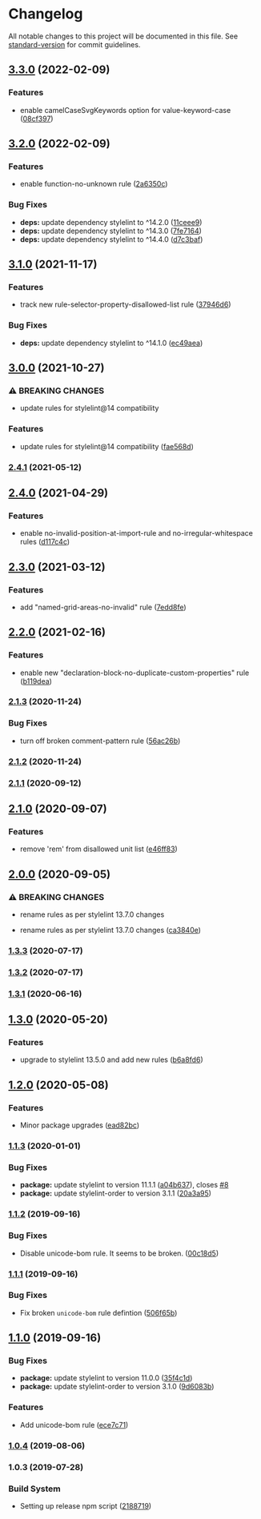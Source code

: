 # Changelog

All notable changes to this project will be documented in this file. See [standard-version](https://github.com/conventional-changelog/standard-version) for commit guidelines.

## [3.3.0](https://github.com/GlobexDesignsInc/stylelint-config-globex/compare/v3.2.0...v3.3.0) (2022-02-09)


### Features

* enable camelCaseSvgKeywords option for value-keyword-case ([08cf397](https://github.com/GlobexDesignsInc/stylelint-config-globex/commit/08cf397821e5042aa5603e9b4703bee251940213))

## [3.2.0](https://github.com/GlobexDesignsInc/stylelint-config-globex/compare/v3.1.0...v3.2.0) (2022-02-09)


### Features

* enable function-no-unknown rule ([2a6350c](https://github.com/GlobexDesignsInc/stylelint-config-globex/commit/2a6350c85a7566281e2ea6334606ed61d24b8ef5))


### Bug Fixes

* **deps:** update dependency stylelint to ^14.2.0 ([11ceee9](https://github.com/GlobexDesignsInc/stylelint-config-globex/commit/11ceee926431f698dc0c3be5e820d769a4d4fdc7))
* **deps:** update dependency stylelint to ^14.3.0 ([7fe7164](https://github.com/GlobexDesignsInc/stylelint-config-globex/commit/7fe7164c1ea7d9d43c3ee0e7077c5cf44da9b565))
* **deps:** update dependency stylelint to ^14.4.0 ([d7c3baf](https://github.com/GlobexDesignsInc/stylelint-config-globex/commit/d7c3baf7219daa599ee6bbd62912b4d1179d8bd3))

## [3.1.0](https://github.com/GlobexDesignsInc/stylelint-config-globex/compare/v3.0.0...v3.1.0) (2021-11-17)


### Features

* track new rule-selector-property-disallowed-list rule ([37946d6](https://github.com/GlobexDesignsInc/stylelint-config-globex/commit/37946d6197a0af39d03605a079c140e6a1a219a7))


### Bug Fixes

* **deps:** update dependency stylelint to ^14.1.0 ([ec49aea](https://github.com/GlobexDesignsInc/stylelint-config-globex/commit/ec49aea4b4fc2da3037ff7e86946f9b44e8cdfaf))

## [3.0.0](https://github.com/GlobexDesignsInc/stylelint-config-globex/compare/v2.4.1...v3.0.0) (2021-10-27)


### ⚠ BREAKING CHANGES

* update rules for stylelint@14 compatibility

### Features

* update rules for stylelint@14 compatibility ([fae568d](https://github.com/GlobexDesignsInc/stylelint-config-globex/commit/fae568dc08019eb35db416abf15423c1354ad18b))

### [2.4.1](https://github.com/GlobexDesignsInc/stylelint-config-globex/compare/v2.4.0...v2.4.1) (2021-05-12)

## [2.4.0](https://github.com/GlobexDesignsInc/stylelint-config-globex/compare/v2.3.0...v2.4.0) (2021-04-29)


### Features

* enable no-invalid-position-at-import-rule and no-irregular-whitespace rules ([d117c4c](https://github.com/GlobexDesignsInc/stylelint-config-globex/commit/d117c4cf78d561769d6b13729232ed31f46747b9))

## [2.3.0](https://github.com/GlobexDesignsInc/stylelint-config-globex/compare/v2.2.0...v2.3.0) (2021-03-12)


### Features

* add "named-grid-areas-no-invalid" rule ([7edd8fe](https://github.com/GlobexDesignsInc/stylelint-config-globex/commit/7edd8fe5f86065be5130de1468d43a1478f1f16d))

## [2.2.0](https://github.com/GlobexDesignsInc/stylelint-config-globex/compare/v2.1.3...v2.2.0) (2021-02-16)


### Features

* enable new "declaration-block-no-duplicate-custom-properties" rule ([b119dea](https://github.com/GlobexDesignsInc/stylelint-config-globex/commit/b119dea1ca57d43728ba0784528b333a6c4031ed))

### [2.1.3](https://github.com/GlobexDesignsInc/stylelint-config-globex/compare/v2.1.2...v2.1.3) (2020-11-24)


### Bug Fixes

* turn off broken comment-pattern rule ([56ac26b](https://github.com/GlobexDesignsInc/stylelint-config-globex/commit/56ac26be103c981fdc503ece9fbec0c8feedb75c))

### [2.1.2](https://github.com/GlobexDesignsInc/stylelint-config-globex/compare/v2.1.1...v2.1.2) (2020-11-24)

### [2.1.1](https://github.com/GlobexDesignsInc/stylelint-config-globex/compare/v2.1.0...v2.1.1) (2020-09-12)

## [2.1.0](https://github.com/GlobexDesignsInc/stylelint-config-globex/compare/v2.0.0...v2.1.0) (2020-09-07)


### Features

* remove 'rem' from disallowed unit list ([e46ff83](https://github.com/GlobexDesignsInc/stylelint-config-globex/commit/e46ff83e6f05df555f34dd706101a856dde2590c))

## [2.0.0](https://github.com/GlobexDesignsInc/stylelint-config-globex/compare/v1.3.3...v2.0.0) (2020-09-05)


### ⚠ BREAKING CHANGES

* rename rules as per stylelint 13.7.0 changes

* rename rules as per stylelint 13.7.0 changes ([ca3840e](https://github.com/GlobexDesignsInc/stylelint-config-globex/commit/ca3840e518b07653ab0b326100bcedc368157e73))

### [1.3.3](https://github.com/GlobexDesignsInc/stylelint-config-globex/compare/v1.3.2...v1.3.3) (2020-07-17)

### [1.3.2](https://github.com/GlobexDesignsInc/stylelint-config-globex/compare/v1.3.1...v1.3.2) (2020-07-17)

### [1.3.1](https://github.com/GlobexDesignsInc/stylelint-config-globex/compare/v1.3.0...v1.3.1) (2020-06-16)

## [1.3.0](https://github.com/GlobexDesignsInc/stylelint-config-globex/compare/v1.2.0...v1.3.0) (2020-05-20)


### Features

* upgrade to stylelint 13.5.0 and add new rules ([b6a8fd6](https://github.com/GlobexDesignsInc/stylelint-config-globex/commit/b6a8fd66ced89a6cb66b7ba646ce8a438de6907e))

## [1.2.0](https://github.com/GlobexDesignsInc/stylelint-config-globex/compare/v1.1.3...v1.2.0) (2020-05-08)


### Features

* Minor package upgrades ([ead82bc](https://github.com/GlobexDesignsInc/stylelint-config-globex/commit/ead82bc724f7e3551c0ba73440e651dc76abccc7))

### [1.1.3](https://github.com/GlobexDesignsInc/stylelint-config-globex/compare/v1.1.2...v1.1.3) (2020-01-01)


### Bug Fixes

* **package:** update stylelint to version 11.1.1 ([a04b637](https://github.com/GlobexDesignsInc/stylelint-config-globex/commit/a04b6373e2d1462a4c661a43a1facf46a97796d6)), closes [#8](https://github.com/GlobexDesignsInc/stylelint-config-globex/issues/8)
* **package:** update stylelint-order to version 3.1.1 ([20a3a95](https://github.com/GlobexDesignsInc/stylelint-config-globex/commit/20a3a952945b96c9cbd52014c9116a3b34f9ac50))

### [1.1.2](https://github.com/GlobexDesignsInc/stylelint-config-globex/compare/v1.1.1...v1.1.2) (2019-09-16)


### Bug Fixes

* Disable unicode-bom rule. It seems to be broken. ([00c18d5](https://github.com/GlobexDesignsInc/stylelint-config-globex/commit/00c18d5))

### [1.1.1](https://github.com/GlobexDesignsInc/stylelint-config-globex/compare/v1.1.0...v1.1.1) (2019-09-16)


### Bug Fixes

* Fix broken `unicode-bom` rule defintion ([506f65b](https://github.com/GlobexDesignsInc/stylelint-config-globex/commit/506f65b))

## [1.1.0](https://github.com/GlobexDesignsInc/stylelint-config-globex/compare/v1.0.4...v1.1.0) (2019-09-16)


### Bug Fixes

* **package:** update stylelint to version 11.0.0 ([35f4c1d](https://github.com/GlobexDesignsInc/stylelint-config-globex/commit/35f4c1d))
* **package:** update stylelint-order to version 3.1.0 ([9d6083b](https://github.com/GlobexDesignsInc/stylelint-config-globex/commit/9d6083b))


### Features

* Add unicode-bom rule ([ece7c71](https://github.com/GlobexDesignsInc/stylelint-config-globex/commit/ece7c71))

### [1.0.4](https://github.com/GlobexDesignsInc/stylelint-config-globex/compare/v1.0.3...v1.0.4) (2019-08-06)

### 1.0.3 (2019-07-28)


### Build System

* Setting up release npm script ([2188719](https://github.com/GlobexDesignsInc/stylelint-config-globex/commit/2188719))
